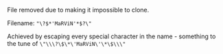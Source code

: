 File removed due to making it impossible to clone.

Filename: `"\?$*'MaRViN'*$?\"`

Achieved by escaping every special character in the name - something to the tune of `\"\\\?\$\*\'MaRViN\'\*\$\\\"`
